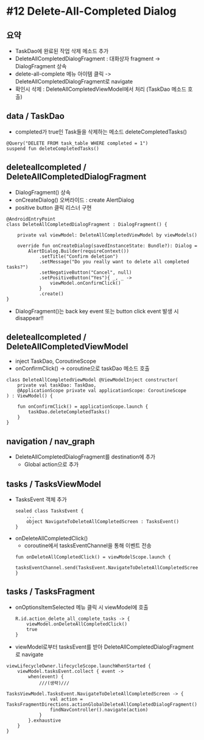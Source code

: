 # #12 Delete-All-Completed Dialog
## 요약
- TaskDao에 완료된 작업 삭제 메소드 추가
- DeleteAllCompletedDialogFragment : 대화상자 fragment -> DialogFragment 상속
- delete-all-complete 메뉴 아이템 클릭 -> DeleteAllCompletedDialogFragment로 navigate
- 확인시 삭제 : DeleteAllCompletedViewModel에서 처리 (TaskDao 메소드 호출)

## data / TaskDao
- completed가 true인 Task들을 삭제하는 메소드 deleteCompletedTasks()
```
@Query("DELETE FROM task_table WHERE completed = 1")
suspend fun deleteCompletedTasks()
```

## deleteallcompleted / DeleteAllCompletedDialogFragment
- DialogFragment() 상속
- onCreateDialog() 오버라이드 : create AlertDialog
- positive button 클릭 리스너 구현
```
@AndroidEntryPoint
class DeleteAllCompletedDialogFragment : DialogFragment() {

    private val viewModel: DeleteAllCompletedViewModel by viewModels()

    override fun onCreateDialog(savedInstanceState: Bundle?): Dialog =
        AlertDialog.Builder(requireContext())
            .setTitle("Confirm deletion")
            .setMessage("Do you really want to delete all completed tasks?")
            .setNegativeButton("Cancel", null)
            .setPositiveButton("Yes"){ _, _ ->
                viewModel.onConfirmClick()
            }
            .create()
}
```
- DialogFragment()는 back key event 또는 button click event 발생 시 disappear!!

## deleteallcompleted / DeleteAllCompletedViewModel
- inject TaskDao, CoroutineScope
- onConfirmClick() -> coroutine으로 taskDao 메소드 호출
```
class DeleteAllCompletedViewModel @ViewModelInject constructor(
    private val taskDao: TaskDao,
    @ApplicationScope private val applicationScope: CoroutineScope
) : ViewModel() {

    fun onConfirmClick() = applicationScope.launch {
        taskDao.deleteCompletedTasks()
    }
}
```

## navigation / nav_graph
- DeleteAllCompletedDialogFragment를 destination에 추가
  - Global action으로 추가


## tasks / TasksViewModel
- TasksEvent 객체 추가
  ```
  sealed class TasksEvent {
      ...
      object NavigateToDeleteAllCompletedScreen : TasksEvent()
  }
  ```
- onDeleteAllCompletedClick() 
  - coroutine에서 tasksEventChannel을 통해 이벤트 전송
  ```
  fun onDeleteAllCompletedClick() = viewModelScope.launch {
      tasksEventChannel.send(TasksEvent.NavigateToDeleteAllCompletedScreen)
  }
  ```
  
## tasks / TasksFragment
- onOptionsItemSelected 메뉴 클릭 시 viewModel에 호출
  ```
  R.id.action_delete_all_complete_tasks -> {
      viewModel.onDeleteAllCompletedClick()
      true
  }
  ```
- viewModel로부터 tasksEvent를 받아 DeleteAllCompletedDialogFragment로 navigate
```
viewLifecycleOwner.lifecycleScope.launchWhenStarted {
    viewModel.tasksEvent.collect { event ->
        when(event) {
            ///(생략)///
            TasksViewModel.TasksEvent.NavigateToDeleteAllCompletedScreen -> {
                val action = TasksFragmentDirections.actionGlobalDeleteAllCompletedDialogFragment()
                findNavController().navigate(action)
            }
        }.exhaustive
    }
}
```
